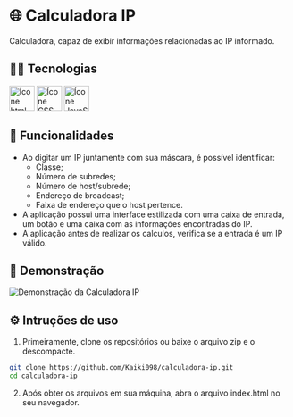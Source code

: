# 🌐 Calculadora IP

<p>Calculadora, capaz de exibir informações relacionadas ao IP informado.</p>

## 👨‍💻 Tecnologias

<div>
  <img height="45em" width="auto" src="https://cdn.jsdelivr.net/gh/devicons/devicon@latest/icons/html5/html5-original.svg" alt="Ícone html"/>  
  <img height="45em" width="auto" src="https://cdn.jsdelivr.net/gh/devicons/devicon@latest/icons/css3/css3-original.svg" alt="Ícone CSS" />
  <img height="45em" width="auto" src="https://cdn.jsdelivr.net/gh/devicons/devicon@latest/icons/javascript/javascript-original.svg" alt="Ícone JavaScript" />       
</div>

## 🔨 Funcionalidades

- Ao digitar um IP juntamente com sua máscara, é possível identificar: 
  	- Classe;
	- Número de subredes;
	- Número de host/subrede;
	- Endereço de broadcast;
	- Faixa de endereço que o host pertence.
- A aplicação possui uma interface estilizada com uma caixa de entrada, um botão e uma caixa com as informações encontradas do IP.
- A aplicação antes de realizar os calculos, verifica se a entrada é um IP válido.

## 📸 Demonstração
![Demonstração da Calculadora IP](https://github.com/user-attachments/assets/35edbbb1-7ab3-4e74-97ef-984c14c37a33)

## ⚙️ Intruções de uso

1. Primeiramente, clone os repositórios ou baixe o arquivo zip e o descompacte.
```sh
git clone https://github.com/Kaiki098/calculadora-ip.git
cd calculadora-ip
```
2. Após obter os arquivos em sua máquina, abra o arquivo index.html no seu navegador.
